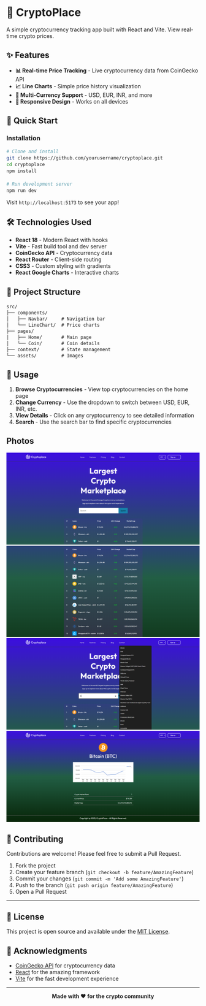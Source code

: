 # 🚀 CryptoPlace

A simple cryptocurrency tracking app built with React and Vite. View real-time crypto prices.

## ✨ Features

- **📊 Real-time Price Tracking** - Live cryptocurrency data from CoinGecko API
- **📈 Line Charts** - Simple price history visualization
- **💱 Multi-Currency Support** - USD, EUR, INR, and more
- **📱 Responsive Design** - Works on all devices

## 🚀 Quick Start

### Installation

```bash
# Clone and install
git clone https://github.com/yourusername/cryptoplace.git
cd cryptoplace
npm install

# Run development server
npm run dev
```

Visit `http://localhost:5173` to see your app!

## 🛠️ Technologies Used

- **React 18** - Modern React with hooks
- **Vite** - Fast build tool and dev server
- **CoinGecko API** - Cryptocurrency data
- **React Router** - Client-side routing
- **CSS3** - Custom styling with gradients
- **React Google Charts** - Interactive charts

## 📁 Project Structure

```
src/
├── components/
│   ├── Navbar/     # Navigation bar
│   └── LineChart/  # Price charts
├── pages/
│   ├── Home/       # Main page
│   └── Coin/       # Coin details
├── context/        # State management
└── assets/         # Images
```

## 🎯 Usage

1. **Browse Cryptocurrencies** - View top cryptocurrencies on the home page
2. **Change Currency** - Use the dropdown to switch between USD, EUR, INR, etc.
3. **View Details** - Click on any cryptocurrency to see detailed information
4. **Search** - Use the search bar to find specific cryptocurrencies

## Photos
![Alt text of the image](https://github.com/utkarshrosario/CryptoPlace/blob/main/Cryptoplace%20Home.png)
![Alt text of the image](https://github.com/utkarshrosario/CryptoPlace/blob/main/Cryptoplace%20Table.png)
![Alt text of the image](https://github.com/utkarshrosario/CryptoPlace/blob/main/Cryptoplace%20Search.png)
![Alt text of the image](https://github.com/utkarshrosario/CryptoPlace/blob/main/Cryptoplace%20Coin%20Details.png)


## 🤝 Contributing

Contributions are welcome! Please feel free to submit a Pull Request.

1. Fork the project
2. Create your feature branch (`git checkout -b feature/AmazingFeature`)
3. Commit your changes (`git commit -m 'Add some AmazingFeature'`)
4. Push to the branch (`git push origin feature/AmazingFeature`)
5. Open a Pull Request

---

## 📝 License

This project is open source and available under the [MIT License](LICENSE).

## 🙏 Acknowledgments

- [CoinGecko API](https://www.coingecko.com/) for cryptocurrency data
- [React](https://reactjs.org/) for the amazing framework
- [Vite](https://vitejs.dev/) for the fast development experience

---

<div align="center">
  <p><strong>Made with ❤️ for the crypto community</strong></p>
</div>
